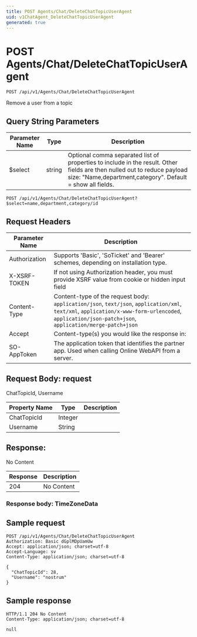```yaml
---
title: POST Agents/Chat/DeleteChatTopicUserAgent
uid: v1ChatAgent_DeleteChatTopicUserAgent
generated: true
---
```


# POST Agents/Chat/DeleteChatTopicUserAgent

```http
POST /api/v1/Agents/Chat/DeleteChatTopicUserAgent
```

Remove a user from a topic







## Query String Parameters

| Parameter Name | Type |  Description |
|----------------|------|--------------|
| $select | string |  Optional comma separated list of properties to include in the result. Other fields are then nulled out to reduce payload size: "Name,department,category". Default = show all fields. |

```http
POST /api/v1/Agents/Chat/DeleteChatTopicUserAgent?$select=name,department,category/id
```


## Request Headers

| Parameter Name | Description |
|----------------|-------------|
| Authorization  | Supports 'Basic', 'SoTicket' and 'Bearer' schemes, depending on installation type. |
| X-XSRF-TOKEN   | If not using Authorization header, you must provide XSRF value from cookie or hidden input field |
| Content-Type | Content-type of the request body: `application/json`, `text/json`, `application/xml`, `text/xml`, `application/x-www-form-urlencoded`, `application/json-patch+json`, `application/merge-patch+json` |
| Accept         | Content-type(s) you would like the response in:  |
| SO-AppToken | The application token that identifies the partner app. Used when calling Online WebAPI from a server. |

## Request Body: request 

ChatTopicId, Username 

| Property Name | Type |  Description |
|----------------|------|--------------|
| ChatTopicId | Integer |  |
| Username | String |  |

## Response:

No Content

| Response | Description |
|----------------|-------------|
| 204 | No Content |

### Response body: TimeZoneData


## Sample request

```http!
POST /api/v1/Agents/Chat/DeleteChatTopicUserAgent
Authorization: Basic dGplMDpUamUw
Accept: application/json; charset=utf-8
Accept-Language: sv
Content-Type: application/json; charset=utf-8

{
  "ChatTopicId": 28,
  "Username": "nostrum"
}
```

## Sample response

```http_
HTTP/1.1 204 No Content
Content-Type: application/json; charset=utf-8

null
```